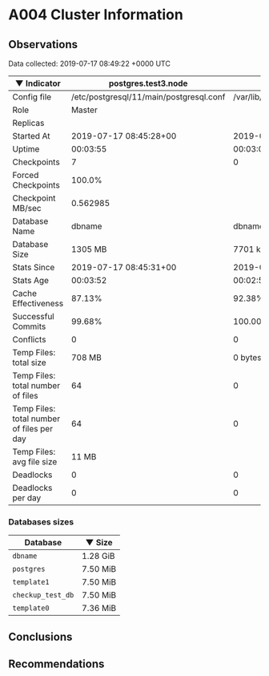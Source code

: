 # A004 Cluster Information #

## Observations ##
Data collected: 2019-07-17 08:49:22 +0000 UTC  

|&#9660;&nbsp;Indicator | postgres.test3.node | postgres.test1.node | postgres.test2.node |
|--------|-------|-------- |-------- |
|Config file |/etc/postgresql/11/main/postgresql.conf|/var/lib/postgresql/11/data1/postgresql.conf|/var/lib/postgresql/11/data2/postgresql.conf|
|Role |Master|<no value>|<no value>|
|Replicas ||<no value>|<no value>|
|Started At |2019-07-17&nbsp;08:45:28+00|2019-07-17 08:45:34+00|2019-07-17 08:45:39+00|
|Uptime |00:03:55|00:03:03|00:03:17|
|Checkpoints |7|0|0|
|Forced Checkpoints |100.0%|<no value>|<no value>|
|Checkpoint MB/sec |0.562985|<no value>|<no value>|
|Database Name |dbname|dbname|dbname|
|Database Size |1305&nbsp;MB|7701 kB|7701 kB|
|Stats Since |2019-07-17&nbsp;08:45:31+00|2019-07-17 08:45:46+00|2019-07-17 08:45:46+00|
|Stats Age |00:03:52|00:02:52|00:03:10|
|Cache Effectiveness |87.13%|92.38%|92.38%|
|Successful Commits |99.68%|100.00%|100.00%|
|Conflicts |0|0|0|
|Temp Files: total size |708&nbsp;MB|0 bytes|0 bytes|
|Temp Files: total number of files |64|0|0|
|Temp Files: total number of files per day |64|0|0|
|Temp Files: avg file size |11&nbsp;MB|<no value>|<no value>|
|Deadlocks |0|0|0|
|Deadlocks per day |0|0|0|


### Databases sizes ###

| Database | &#9660;&nbsp;Size |
|----------|--------|
| `dbname` | 1.28&nbsp;GiB |
| `postgres` | 7.50&nbsp;MiB |
| `template1` | 7.50&nbsp;MiB |
| `checkup_test_db` | 7.50&nbsp;MiB |
| `template0` | 7.36&nbsp;MiB |


## Conclusions ##


## Recommendations ##

